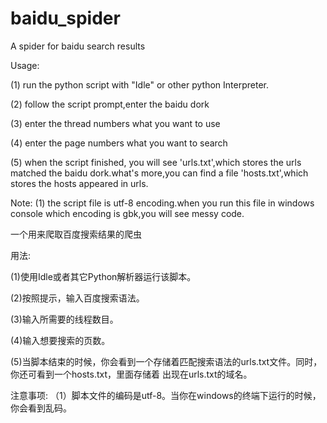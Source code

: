 # baidu_spider
A spider for baidu search results

Usage:

(1) run the python script with "Idle" or other python Interpreter.

(2) follow the script prompt,enter the baidu dork

(3) enter the thread numbers what you want to use

(4) enter the page numbers what you want to search

(5) when the script finished, you will see 'urls.txt',which stores the urls matched the baidu dork.what's more,you can find a file 'hosts.txt',which stores the hosts appeared in urls. 

Note:
(1) the script file is utf-8 encoding.when you run this file in windows console which encoding is gbk,you will see messy code.


一个用来爬取百度搜索结果的爬虫

用法:

(1)使用Idle或者其它Python解析器运行该脚本。

(2)按照提示，输入百度搜索语法。

(3)输入所需要的线程数目。

(4)输入想要搜索的页数。

(5)当脚本结束的时候，你会看到一个存储着匹配搜索语法的urls.txt文件。同时，你还可看到一个hosts.txt，里面存储着
出现在urls.txt的域名。

注意事项:
（1）脚本文件的编码是utf-8。当你在windows的终端下运行的时候，你会看到乱码。
